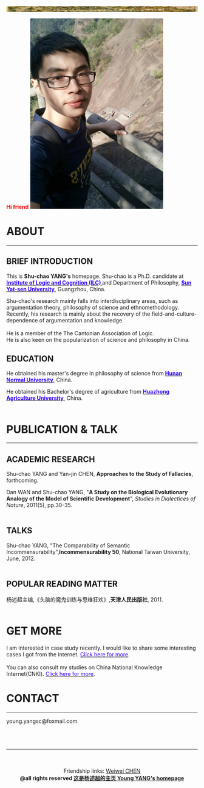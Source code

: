 <img src="mypic/清明上河图.jpg">
<p align="left"> 
<b><font color="ff0000">Hi friend</font></b>
<img src="mypic/mypic350500.jpg" height="500" width="350">

<h1>ABOUT</h1>
<hr color="cccccc"> 
<h2>BRIEF INTRODUCTION</h2>

This is <b>Shu-chao YANG's</b>  homepage. Shu-chao is a Ph.D. candidate at <b><a href="http://logic.sysu.edu.cn/"><font color="3300ff">Institute of Logic and Cognition (ILC)</font> </a></b>and Department of Philosophy, <b><a href="http://www.sysu.edu.cn/2012/cn/index.htm"><font color="3300ff">Sun Yat-sen University</font></a></b>, Guangzhou, China.
   
Shu-chao's research mainly falls into interdisciplinary areas, such as argumentation theory, philosophy of science and ethnomethodology. Recently, his research is mainly about the recovery of the field-and-culture-dependence of argumentation and knowledge.
<br><br>
He is a member of the The Cantonian Association of Logic.
<br>
He is also keen on the popularization of science and philosophy in China.
<br>   
  
<h2>EDUCATION</h2>
  
He obtained his master's degree in philosophy of science from <b><a href="http://www.hunnu.edu.cn/"><font color="3300ff">Hunan Normal University</font></a></b>, China.
      
He obtained his Bachelor's degree of agriculture from <b><a href="http://www.hzau.edu.cn/"><font color="3300ff">Huazhong   Agriculture University</font></a></b>, China.
<br><br>
<h1> PUBLICATION & TALK </h1>
<hr color="cccccc">
<h2> ACADEMIC RESEARCH </h2>
Shu-chao YANG and Yan-jin CHEN, <b>Approaches to the Study of Fallacies</b>, forthcoming. 

Dan WAN and Shu-chao YANG, "<b>A Study on the Biological Evolutionary Analogy of the Model of Scientific Development</b>",  <i>Studies in Dialectices of Nature</i>, 2011(5), pp.30-35. 
<br><br>
<h2> TALKS </h2>
Shu-chao YANG, "The Comparability of Semantic Incommensurability",<b>Incommensurability 50</b>, National Taiwan University, June, 2012. <br><br>
<h2> POPULAR READING MATTER </h2>
杨述超主编,《头脑的魔鬼训练与思维狂欢》,<b>天津人民出版社</b>, 2011.
<br><br>
<h1> GET MORE </h1>
I am interested in case study recently. I would like to share some interesting cases I got from the internet. <a href="http://cases.yangshuchao.com/"><font color="3300ff">Click here for more</font></a>.
<br><br>
You can also consult my studies on China National Knowledge Internet(CNKI). <a href="http://cnki.net/"><font color="3300ff">Click here for more</font></a>.

<h1> CONTACT </h1>
<hr color="ff0000">
  young.yangsc@foxmail.com
  <br/><br/><br/><br/>
<hr color="ff0000">
</p>
 <br><br>
<center>Friendship links: <a href="http://chenww.com/">Weiwei CHEN</a></center>
<center><b> @all rights reserved   <a href="http://yangshuchao.com">这是杨述超的主页 Young YANG's homepage</a></b></center>
<center><script type="text/javascript">var cnzz_protocol = (("https:" == document.location.protocol) ? " https://" : " http://");document.write(unescape("%3Cspan id='cnzz_stat_icon_1271680563'%3E%3C/span%3E%3Cscript src='" + cnzz_protocol + "s22.cnzz.com/z_stat.php%3Fid%3D1271680563%26show%3Dpic' type='text/javascript'%3E%3C/script%3E"));</script></center>   


